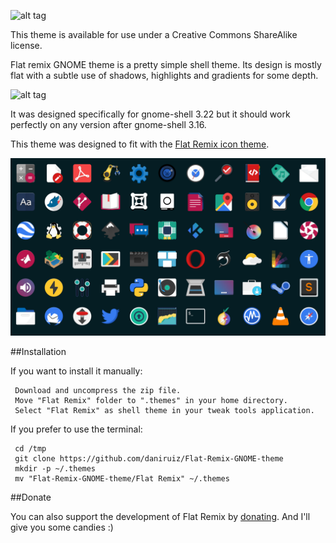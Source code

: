 ![alt tag](https://github.com/daniruiz/Flat-Remix-GNOME-theme/blob/master/Flat%20Remix/logo.png?raw=true)

This theme is available for use under a Creative Commons ShareAlike license.

Flat remix GNOME theme is a pretty simple shell theme. Its design is mostly flat with a subtle use of shadows, highlights and gradients for some depth.

![alt tag](https://github.com/daniruiz/Flat-Remix-GNOME-theme/blob/master/Flat%20Remix/preview.png?raw=true)

It was designed specifically for gnome-shell 3.22 but it should work perfectly on any version after gnome-shell 3.16.

This theme was designed to fit with the [Flat Remix icon theme](https://github.com/daniruiz/Super-Flat-Remix).

![alt tag](https://raw.githubusercontent.com/daniruiz/Flat-Remix/master/Flat%20Remix/preview.png)


##Installation

If you want to install it manually:

     Download and uncompress the zip file.
     Move "Flat Remix" folder to ".themes" in your home directory.
     Select "Flat Remix" as shell theme in your tweak tools application.

If you prefer to use the terminal:

     cd /tmp
     git clone https://github.com/daniruiz/Flat-Remix-GNOME-theme
     mkdir -p ~/.themes
     mv "Flat-Remix-GNOME-theme/Flat Remix" ~/.themes

##Donate

You can also support the development of Flat Remix by [donating](https://www.paypal.com/cgi-bin/webscr?cmd=_s-xclick&hosted_button_id=7LEWLS78EAJGJ). And I'll give you some candies :)

